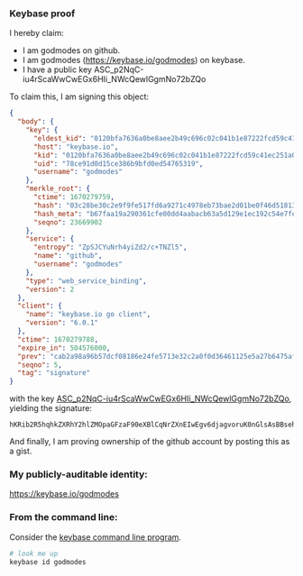 ### Keybase proof

I hereby claim:

  * I am godmodes on github.
  * I am godmodes (https://keybase.io/godmodes) on keybase.
  * I have a public key ASC_p2NqC-iu4rScaWwCwEGx6HIi_NWcQewlGgmNo72bZQo

To claim this, I am signing this object:

```json
{
  "body": {
    "key": {
      "eldest_kid": "0120bfa7636a0be8aee2b49c696c02c041b1e87222fcd59c41ec251a098da3bd9b650a",
      "host": "keybase.io",
      "kid": "0120bfa7636a0be8aee2b49c696c02c041b1e87222fcd59c41ec251a098da3bd9b650a",
      "uid": "78ce91d0d15ce386b9bfd0ed54765319",
      "username": "godmodes"
    },
    "merkle_root": {
      "ctime": 1670279759,
      "hash": "03c28be30c2e9f9fe517fd6a9271c4978eb73bae2d01be0f46d51813b14dd2d150cc374b5e578bc1000cb3b24c5b017a0e7214956eccf7f195d32ab0943b2c8f",
      "hash_meta": "b67faa19a290361cfe00dd4aabacb63a5d129e1ec192c54e7fe1bc162e81197c",
      "seqno": 23669902
    },
    "service": {
      "entropy": "ZpSJCYuNrh4yiZd2/c+TNZl5",
      "name": "github",
      "username": "godmodes"
    },
    "type": "web_service_binding",
    "version": 2
  },
  "client": {
    "name": "keybase.io go client",
    "version": "6.0.1"
  },
  "ctime": 1670279788,
  "expire_in": 504576000,
  "prev": "cab2a98a96b57dcf08186e24fe5713e32c2a0f0d36461125e5a27b6475af0a1b",
  "seqno": 5,
  "tag": "signature"
}
```

with the key [ASC_p2NqC-iu4rScaWwCwEGx6HIi_NWcQewlGgmNo72bZQo](https://keybase.io/godmodes), yielding the signature:

```
hKRib2R5hqhkZXRhY2hlZMOpaGFzaF90eXBlCqNrZXnEIwEgv6djagvoruK0nGlsAsBBsehyIvzVnEHsJRoJjaO9m2UKp3BheWxvYWTESpcCBcQgyrKpipa1fc8IGG4k/lcT4ywqDw02RhEl5aJ7ZHWvChvEICIqHDc0xNebJA0CVl7RsCAdG+z3AgMFDQAvNGhb8QnxAgHCo3NpZ8RABpFXZ/Kj8Oftdm/prkyQHpoHO+ApyKefvbflvtZGV6BY0u3V61FDjrMa4hUtusbczl8Xx0W1KKoC5J2Mb5fNBahzaWdfdHlwZSCkaGFzaIKkdHlwZQildmFsdWXEIBaptN2APVH5htibWB7ZLD3L4Zm0jKSxnZ1GI4HAoXk/o3RhZ80CAqd2ZXJzaW9uAQ==

```

And finally, I am proving ownership of the github account by posting this as a gist.

### My publicly-auditable identity:

https://keybase.io/godmodes

### From the command line:

Consider the [keybase command line program](https://keybase.io/download).

```bash
# look me up
keybase id godmodes
```
